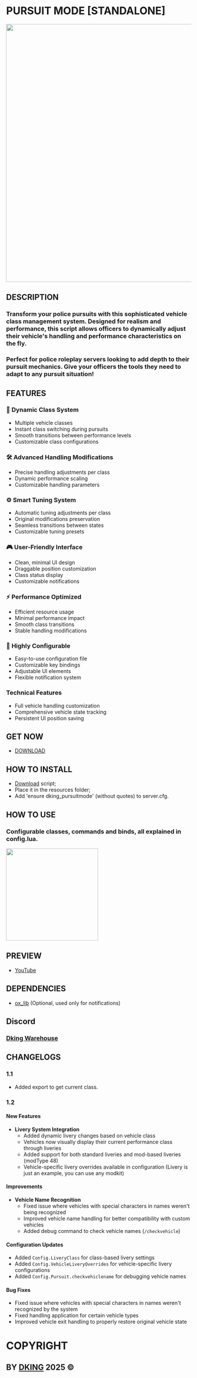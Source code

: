 # PURSUIT MODE [STANDALONE]

<div align="center">
<img src="https://github.com/Dking07/fivem-pursuit-mode/blob/main/THUMB.png" width="700px" />
</div>

## DESCRIPTION

### Transform your police pursuits with this sophisticated vehicle class management system. Designed for realism and performance, this script allows officers to dynamically adjust their vehicle's handling and performance characteristics on the fly.
### Perfect for police roleplay servers looking to add depth to their pursuit mechanics. Give your officers the tools they need to adapt to any pursuit situation!

## FEATURES

### 🚓 **Dynamic Class System**
- Multiple vehicle classes
- Instant class switching during pursuits
- Smooth transitions between performance levels
- Customizable class configurations

### 🛠️ **Advanced Handling Modifications**
- Precise handling adjustments per class
- Dynamic performance scaling
- Customizable handling parameters

### ⚙️ **Smart Tuning System**
- Automatic tuning adjustments per class
- Original modifications preservation
- Seamless transitions between states
- Customizable tuning presets

### 🎮 **User-Friendly Interface**
- Clean, minimal UI design
- Draggable position customization
- Class status display
- Customizable notifications

### ⚡ **Performance Optimized**
- Efficient resource usage
- Minimal performance impact
- Smooth class transitions
- Stable handling modifications

### 🔧 **Highly Configurable**
- Easy-to-use configuration file
- Customizable key bindings
- Adjustable UI elements
- Flexible notification system

### Technical Features
- Full vehicle handling customization
- Comprehensive vehicle state tracking
- Persistent UI position saving

## GET NOW

* [DOWNLOAD](https://dking.tebex.io/package/6582383)

## HOW TO INSTALL

* [Download](https://keymaster.fivem.net/asset-grants) script;
* Place it in the resources folder;
* Add 'ensure dking_pursuitmode' (without quotes) to server.cfg.

## HOW TO USE

### Configurable classes, commands and binds, all explained in config.lua.
<div align="left">
<img src="https://github.com/Dking07/fivem-pursuit-mode/blob/main/config.png" width="250px" />
</div>

## PREVIEW

* [YouTube](https://youtu.be/SDDCsqalixM)

## DEPENDENCIES

* [ox_lib](https://github.com/overextended/ox_lib) (Optional, used only for notifications)

## Discord

### [Dking Warehouse](https://discord.gg/Rw6vjcXspG)

## CHANGELOGS

### 1.1

* Added export to get current class.

### 1.2

#### New Features
- **Livery System Integration**
  - Added dynamic livery changes based on vehicle class
  - Vehicles now visually display their current performance class through liveries
  - Added support for both standard liveries and mod-based liveries (modType 48)
  - Vehicle-specific livery overrides available in configuration
  (Livery is just an example, you can use any modkit)

#### Improvements
- **Vehicle Name Recognition**
  - Fixed issue where vehicles with special characters in names weren't being recognized
  - Improved vehicle name handling for better compatibility with custom vehicles
  - Added debug command to check vehicle names (`/checkvehicle`)

#### Configuration Updates
- Added `Config.LiveryClass` for class-based livery settings
- Added `Config.VehicleLiveryOverrides` for vehicle-specific livery configurations
- Added `Config.Pursuit.checkvehiclename` for debugging vehicle names

#### Bug Fixes
- Fixed issue where vehicles with special characters in names weren't recognized by the system
- Fixed handling application for certain vehicle types
- Improved vehicle exit handling to properly restore original vehicle state

# COPYRIGHT

## BY [DKING](https://github.com/Dking07) 2025 ©